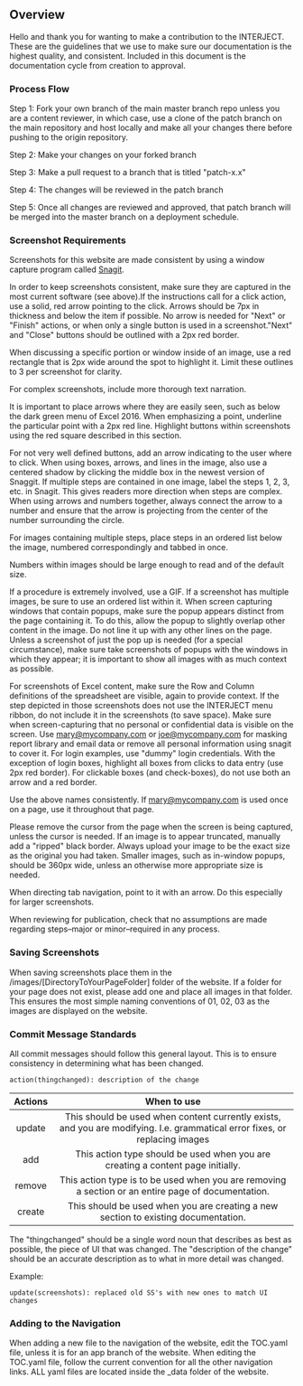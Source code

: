 ## Overview

Hello and thank you for wanting to make a contribution to the INTERJECT. These are the guidelines that we use to make sure our documentation is the highest quality, and consistent. Included in this document is the documentation cycle from creation to approval.

### Process Flow

Step 1: Fork your own branch of the main master branch repo unless you are a content reviewer, in which case, use a clone of the patch branch on the main repository and host locally and make all your changes there before pushing to the origin repository.

Step 2: Make your changes on your forked branch

Step 3: Make a pull request to a branch that is titled "patch-x.x"

Step 4: The changes will be reviewed in the patch branch

Step 5: Once all changes are reviewed and approved, that patch branch will be merged into the master branch on a deployment schedule.

### Screenshot Requirements

Screenshots for this website are made consistent by using a window capture program called [Snagit](https://www.techsmith.com/screen-capture.html).

In order to keep screenshots consistent, make sure they are captured in the most current software (see above).If the instructions call for a click action, use a solid, red arrow pointing to the click. Arrows should be 7px in thickness and below the item if possible. No arrow is needed for "Next" or "Finish" actions, or when only a single button is used in a screenshot."Next" and "Close" buttons should be outlined with a 2px red border.

When discussing a specific portion or window inside of an image, use a red rectangle that is 2px wide around the spot to highlight it. Limit these outlines to 3 per screenshot for clarity.

For complex screenshots, include more thorough text narration.

It is important to place arrows where they are easily seen, such as below the dark green menu of Excel 2016. When emphasizing a point, underline the particular point with a 2px red line. Highlight buttons within screenshots using the red square described in this section.

For not very well defined buttons, add an arrow indicating to the user where to click. When using boxes, arrows, and lines in the image, also use a centered shadow by clicking the middle box in the newest version of Snaggit. If multiple steps are contained in one image, label the steps 1, 2, 3, etc. in Snagit. This gives readers more direction when steps are complex. When using arrows and numbers together, always connect the arrow to a number and ensure that the arrow is projecting from the center of the number surrounding the circle.

For images containing multiple steps, place steps in an ordered list below the image, numbered correspondingly and tabbed in once.

Numbers within images should be large enough to read and of the default size.

If a procedure is extremely involved, use a GIF. If a screenshot has multiple images, be sure to use an ordered list within it. When screen capturing windows that contain popups, make sure the popup appears distinct from the page containing it. To do this, allow the popup to slightly overlap other content in the image. Do not line it up with any other lines on the page. Unless a screenshot of just the pop up is needed (for a special circumstance), make sure take screenshots of popups with the windows in which they appear; it is important to show all images with as much context as possible. 

For screenshots of Excel content, make sure the Row and Column definitions of the spreadsheet are visible, again to provide context. If the step depicted in those screenshots does not use the INTERJECT menu ribbon, do not include it in the screenshots (to save space). Make sure when screen-capturing that no personal or confidential data is visible on the screen. Use mary@mycompany.com or joe@mycompany.com for masking report library and email data or remove all personal information using snagit to cover it. For login examples, use "dummy" login credentials. With the exception of login boxes, highlight all boxes from clicks to data entry (use 2px red border). For clickable boxes (and check-boxes), do not use both an arrow and a red border. 

Use the above names consistently. If mary@mycompany.com is used once on a page, use it throughout that page.

Please remove the cursor from the page when the screen is being captured, unless the cursor is needed. If an image is to appear truncated, manually add a "ripped" black border. Always upload your image to be the exact size as the original you had taken. Smaller images, such as in-window popups, should be 360px wide, unless an otherwise more appropriate size is needed.

When directing tab navigation, point to it with an arrow. Do this especially for larger screenshots.

When reviewing for publication, check that no assumptions are made regarding steps–major or minor–required in any process.

### Saving Screenshots

When saving screenshots place them in the /images/[DirectoryToYourPageFolder] folder of the website. If a folder for your page does not exist, please add one and place all images in that folder. This ensures the most simple naming conventions of 01, 02, 03 as the images are displayed on the website. 

### Commit Message Standards

All commit messages should follow this general layout. This is to ensure consistency in determining what has been changed.

```
action(thingchanged): description of the change
```

|Actions      |When to use                                                                                                                 |
|:-----------:|:--------------------------------------------------------------------------------------------------------------------------:|
|update       | This should be used when content currently exists, and you are modifying. I.e. grammatical error fixes, or replacing images|
|add          | This action type should be used when you are creating a content page initially.                                            |
|remove       | This action type is to be used when you are removing a section or an entire page of documentation.                         |
|create       | This should be used when you are creating a new section to existing documentation.                                         |

The "thingchanged" should be a single word noun that describes as best as possible, the piece of UI that was changed.
The "description of the change" should be an accurate description as to what in more detail was changed.

Example:
```
update(screenshots): replaced old SS's with new ones to match UI changes
```

### Adding to the Navigation

When adding a new file to the navigation of the website, edit the TOC.yaml file, unless it is for an app branch of the website. When editing the TOC.yaml file, follow the current convention for all the other navigation links. ALL yaml files are located inside the _data folder of the website.
